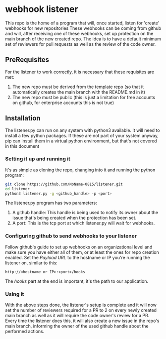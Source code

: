 # webhook listener

This repo is the home of a program that will, once started, listen for 'create' webhooks for new repositories
These webhooks can be coming from github and will, after receiving one of these webhooks, set up protection on the main branch of the new created repo. 
The idea is to have a default minimum set of reviewers for pull requests as well as the review of the code owner.

## PreRequisites

For the listener to work correctly, it is necessary that these requisites are met:
1. The new repo must be derived from the template repo (so that it automatically creates the main branch with the README.md in it)
2. The new repo must be public (this is just a limitation for free accounts on github, for enterprise accounts this is not true)

## Installation 

The listener.py can run on any system with python3 available. It will need to install a few python packages. If these are not part of your system anyway, pip can install them in a virtual python environment, but that's not covered in this document

### Setting it up and running it

It's as simple as cloning the repo, changing into it and running the python program:

```bash
git clone https://github.com/NoName-0815/listener.git
cd listener
python3 listener.py -g <github_handle> -p <port>
```
The listener.py program has two parameters: 
1. A github handle: This handle is being used to notify its owner about the issue that's being created when the protection has been set.
2. A port: This is the tcp port at which listener.py will wait for webhooks.

### Configuring github to send webhooks to your listener

Follow github's guide to set up webhooks on an organizational level and make sure you have either all of them, or at least the ones for repo creation enabled. 
Set the *Payload URL* to the hostname or IP you're running the listener on, similar to this:

`http://<hostname or IP>:<port>/hooks`

The *hooks* part at the end is important, it's the path to our application. 

### Using it

With the above steps done, the listener's setup is complete and it will now set the number of reviewers required for a PR to 2 on every newly created main branch as well as it will require the code owner's review for a PR. 
Every time the listener does this, it will also create a new issue in the repo's main branch, informing the owner of the used github handle about the performed actions. 


